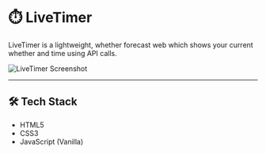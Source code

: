 # ⏱️ LiveTimer

LiveTimer is a lightweight, whether forecast web which shows your current whether and time using API calls.

![LiveTimer Screenshot](<img width="1919" height="1091" alt="Screenshot 2025-07-11 093815" src="https://github.com/user-attachments/assets/dc6f2d18-7247-4319-932b-2b27d5f49ef4" />
)

---

## 🛠️ Tech Stack

- HTML5
- CSS3
- JavaScript (Vanilla)
